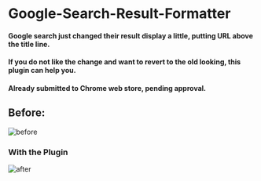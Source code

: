 # Google-Search-Result-Formatter


#### Google search just changed their result display a little, putting URL above the title line.

#### If you do not like the change and want to revert to the old looking, this plugin can help you.

#### Already submitted to Chrome web store, pending approval.

## Before:
![before](https://user-images.githubusercontent.com/16822569/72548203-78e1fb80-384b-11ea-8e36-a4f1762cd20c.PNG)


### With the Plugin
![after](https://user-images.githubusercontent.com/16822569/72548208-7b445580-384b-11ea-81d4-83f2b38dcf29.PNG)
